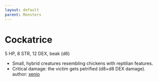 ```yaml
---
layout: default
parent: Monsters 
--- 
```

# Cockatrice
5 HP, 8 STR, 12 DEX, beak (d6)  
- Small, hybrid creatures resembling chickens with reptilian features.  
- Critical damage: the victim gets petrified (d8+d8 DEX damage).  
author: [xenio](https://xenioinabottle.blogspot.com) 
